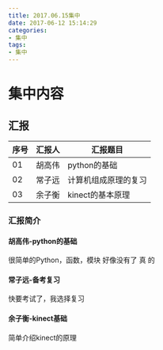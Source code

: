 ```yaml
---
title: 2017.06.15集中
date: 2017-06-12 15:14:29
categories:
- 集中
tags:
- 集中
---
```


# 集中内容
## 汇报
| 序号   | 汇报人  | 汇报题目       |
| ---- | ---- | ---------- |
| 01   | 胡高伟  | python的基础  |
| 02   | 常子远  | 计算机组成原理的复习 |
| 03   | 余子衡  | kinect的基本原理 |

### 汇报简介
#### 胡高伟-python的基础
很简单的Python，函数，模块
好像没有了
真 的

#### 常子远-备考复习
快要考试了，我选择复习

#### 余子衡-kinect基础
简单介绍kinect的原理


